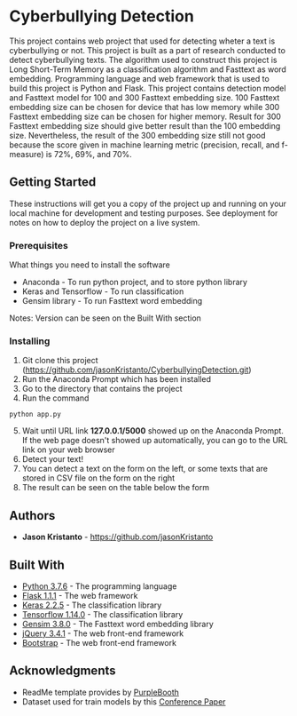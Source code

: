 # Cyberbullying Detection

This project contains web project that used for detecting wheter a text is cyberbullying or not. This project is built as a part of research conducted to detect cyberbullying texts. The algorithm used to construct this project is Long Short-Term Memory as a classification algorithm and Fasttext as word embedding. Programming language and web framework that is used to build this project is Python and Flask. This project contains detection model and Fasttext model for 100 and 300 Fasttext embedding size. 100 Fasttext embedding size can be chosen for device that has low memory while 300 Fasttext embedding size can be chosen for higher memory. Result for 300 Fasttext embedding size should give better result than the 100 embedding size. Nevertheless, the result of the 300 embedding size still not good because the score given in machine learning metric (precision, recall, and f-measure) is 72%, 69%, and 70%.

## Getting Started

These instructions will get you a copy of the project up and running on your local machine for development and testing purposes. See deployment for notes on how to deploy the project on a live system.


### Prerequisites

What things you need to install the software

* Anaconda - To run python project, and to store python library
* Keras and Tensorflow - To run classification
* Gensim library - To run Fasttext word embedding

Notes: Version can be seen on the Built With section

### Installing

1. Git clone this project  (https://github.com/jasonKristanto/CyberbullyingDetection.git)
2. Run the Anaconda Prompt which has been installed
3. Go to the directory that contains the project
4. Run the command
```
python app.py
```
5. Wait until URL link **127.0.0.1/5000** showed up on the Anaconda Prompt. If the web page doesn't showed up automatically, you can go to the URL link on your web browser
6. Detect your text!
7. You can detect a text on the form on the left, or some texts that are stored in CSV file on the form on the right
8. The result can be seen on the table below the form


## Authors

* **Jason Kristanto** - https://github.com/jasonKristanto

## Built With

* [Python 3.7.6](https://www.python.org/) - The programming language
* [Flask 1.1.1](https://flask.palletsprojects.com/en/1.1.x/) - The web framework
* [Keras 2.2.5](https://keras.io/) - The classification library
* [Tensorflow 1.14.0](https://www.tensorflow.org/) - The classification library
* [Gensim 3.8.0](https://radimrehurek.com/gensim/models/fasttext.html) - The Fasttext word embedding library
* [jQuery 3.4.1](https://jquery.com/download/) - The web front-end framework
* [Bootstrap](https://getbootstrap.com/) - The web front-end framework

## Acknowledgments

* ReadMe template provides by [PurpleBooth](https://github.com/PurpleBooth)
* Dataset used for train models by this [Conference Paper](https://www.researchgate.net/publication/322944989_Cyberbullying_comment_classification_on_Indonesian_Selebgram_using_support_vector_machine_method)
